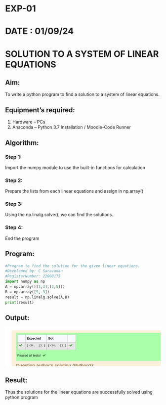 # EXP-01
# DATE : 01/09/24
# SOLUTION TO A SYSTEM OF LINEAR EQUATIONS  
## Aim: 
To write a python program to find a solution to a system of linear equations.
## Equipment’s required:
1. 	Hardware – PCs
2. 	Anaconda – Python 3.7 Installation / Moodle-Code Runner
## Algorithm:
### Step 1: 
Import the numpy module to use the built-in functions for calculation
### Step 2: 
Prepare the lists from each linear equations and assign in np.array()
### Step 3: 
Using the np.linalg.solve(), we can find the solutions.
### Step 4: 
End the program
## Program:
```  py
#Program to find the solution for the given linear equations.
#Developed by: C Saravanan
#RegisterNumber: 22008175
import numpy as np
A = np.array([[1,3],[2,5]])
B = np.array([5,-3])
result = np.linalg.solve(A,B)
print(result)
```

## Output:
![output](/solutions.jpg)


## Result: 
Thus the solutions for the linear equations are successfully solved using python program

